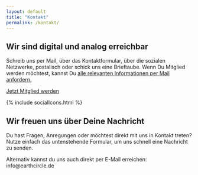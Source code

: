 ```yaml
---
layout: default
title: "Kontakt"
permalink: /kontakt/
---
```


<section class="hero-banner hero-kontakt d-flex">
    <div class="c-banner d-none d-lg-block z-1 position-absolute top-0 bottom-0 start-0 end-0"></div>
    <div class="bg-banner position-absolute top-0 bottom-0 start-0 end-0 bg-black bg-opacity-50 z-0"></div>
    <div class="container-fluid text-white position-relative align-items-center justify-content-end z-2">
        <div class="row">
            <div class="col-lg-7 offset-lg-4">
                <h1 class="display-3 fw-bold">Wir sind digital und analog erreichbar</h1>
                <p class="lead mb-4">Schreib uns per Mail, über das Kontaktformular, über die sozialen Netzwerke, postalisch oder <span class="fw-bold">schick uns eine Brieftaube.</span> Wenn Du Mitglied werden möchtest, kannst Du <a href="{{ site.baseurl }}/ueber-uns#inner-circle" class="text-white">alle relevanten Informationen per Mail anfordern.</a></p>
                <a href="{{ site.baseurl }}/ueber-uns#inner-circle" class="btn btn-primary btn-lg">Jetzt Mitglied werden</a>
            </div>
        </div>
    </div>
</section>

<a name="kontaktformular" id="kontaktformular"></a>

<article class="outer-wrapper blog-wrapper">
    <div class="container-fluid">
        <div class="m-4 pt-4 pb-4">
            <div class="row mb-3 d-flex align-items-start">
                <div class="col-lg-3 offset-lg-1">
                    <div class="big-social-icon-wrapper">
                        {% include socialIcons.html %}
                    </div>
                </div>
                <div class="col-lg-7">
                    <div class="mb-4">
                        <h2 class="text-primary fw-bold mb-3">Wir freuen uns über Deine Nachricht</h2>
                        <p class="lead">Du hast Fragen, Anregungen oder möchtest direkt mit uns in Kontakt treten? <span class="fw-bold">Nutze einfach das untenstehende Formular,</span> um uns schnell eine Nachricht zu senden.</p>
                        <p>Alternativ kannst du uns auch direkt per E-Mail erreichen: <br/><span class="text-primary">info@earthcircle.de</span></p> 
                        <div class="form mt-4 pt-4" data-type="contact" data-id="ct-1"></div>
                    </div>
                </div>
            </div>
        </div>
    </div>
</article>


